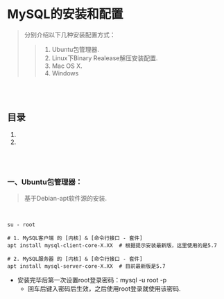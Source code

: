 # MySQL的安装和配置
> 分别介绍以下几种安装配置方式：
>
>> 1. Ubuntu包管理器.
>> 2. Linux下Binary Realease解压安装配置.
>> 3. Mac OS X.
>> 4. Windows

<br><br>

## 目录

1. []()
2. []()

<br><br>

### 一、Ubuntu包管理器：
> 基于Debian-apt软件源的安装.

<br>

```Shell
su - root

# 1. MySQL客户端 的 [内核] & [命令行接口 - 套件]
apt install mysql-client-core-X.XX  # 根据提示安装最新版，这里使用的是5.7

# 2. MySQL服务器 的 [内核] & [命令行接口 - 套件]
apt install mysql-server-core-X.XX  # 目前最新版是5.7
```

- 安装完毕后第一次设置root登录密码：mysql -u root -p
   - 回车后键入密码后生效，之后使用root登录就使用该密码.
